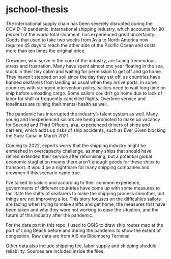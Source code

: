 # jschool-thesis

The international supply chain has been severely disrupted during the COVID-19 pandemic. International shipping industry, which accounts for 90 percent of the world total shipment, has experienced great uncertainty. Goods that used to take two weeks from Asia to North America now requires 45 days to reach the other side of the Pacific Ocean and costs more than ten times the original price.

Crewmen, who serve in the core of the industry, are facing tremendous stress and frustration. Many have spent almost one year floating in the sea, stuck in their tiny cabin and waiting for permission to get off and go home. They haven’t stepped on soil since the day they set off, as countries have banned seafarers from landing as usual when they arrive ports. In some countries with stringent intervention policy, sailors need to wait long time on ship before unloading cargo. Some sailors couldn’t go home due to lack of labor for shift or frequently cancelled flights. Overtime service and loneliness are ruining their mental health as well.

The pandemic has interrupted the industry’s talent system as well. Many young and inexperienced sailors are being promoted to make up vacancy for Second and Third Officers, aka, experienced drivers of ships and carriers, which adds up risks of ship accidents, such as Ever Given blocking the Suez Canal in March 2021.

Coming to 2022, experts worry that the shipping industry might be enmeshed in overcapacity challenge, as many ships that should have retired extended their service after refurnishing, but a potential global economic stagflation means there aren’t enough goods for these ships to transport. It would be a nightmare for many shipping companies and crewmen if this scenario came true.

I’ve talked to sailors and according to their common experience, governments of different countries have come up with some measures to facilitate the shifts of seafarers to make the shipping process smoother, but things are not improving a lot. This story focuses on the difficulties sailors are facing when trying to make shifts and get home, the measures that have been taken and why they were not working to ease the situation, and the future of this industry after the pandemic.

For the data part in this repo, I used to QGIS to draw ship routes map at the port of Long Beach before and during the pandemic to show the extent of congestion. Raw data are from AIS via Bloomberg Terminal.

Other data also include shipping fee, labor supply and shipping shedule reliability. Sources are included inside the files.

